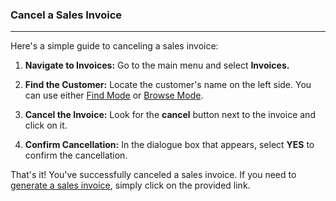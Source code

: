 ### Cancel a Sales Invoice
_______________
Here's a simple guide to canceling a sales invoice:

1. **Navigate to Invoices:** Go to the main menu and select **Invoices.**
    
2. **Find the Customer:** Locate the customer's name on the left side. You can use either [Find Mode](https://github.com/Fx-Professional-Services/HorizonDocs/blob/main/Horizon%20User%20Guide/VIII.%20Searching%20on%20Horizon/Find%20Mode.md) or [Browse Mode](https://github.com/Fx-Professional-Services/HorizonDocs/blob/main/Horizon%20User%20Guide/VIII.%20Searching%20on%20Horizon/Browse%20Mode.md).
    
3. **Cancel the Invoice:** Look for the **cancel** button next to the invoice and click on it.
    
4. **Confirm Cancellation:** In the dialogue box that appears, select **YES** to confirm the cancellation.

That's it! You've successfully canceled a sales invoice. If you need to [generate a sales invoice](Horizon%20User%20Guide/Old%20documentation/05%20Sales%20Orders/Generate%20Sales%20Order%20Invoices.md), simply click on the provided link.